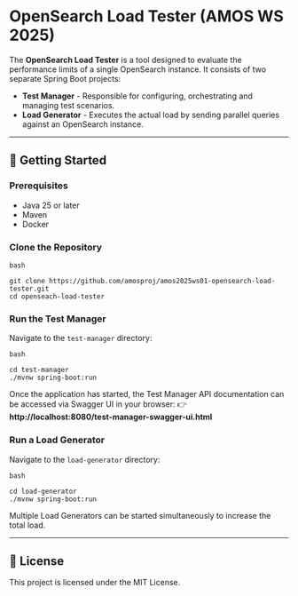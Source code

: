 # OpenSearch Load Tester (AMOS WS 2025)
The **OpenSearch Load Tester** is a tool designed to evaluate the performance limits of a single OpenSearch instance. It consists of two separate Spring Boot projects:
- **Test Manager** - Responsible for configuring, orchestrating and managing test scenarios.
- **Load Generator** - Executes the actual load by sending parallel queries against an OpenSearch instance.

---

## 🚀 Getting Started
### Prerequisites
- Java 25 or later
- Maven
- Docker
### Clone the Repository
```
bash

git clone https://github.com/amosproj/amos2025ws01-opensearch-load-tester.git
cd openseach-load-tester
```
### Run the Test Manager
Navigate to the `test-manager` directory:
```
bash

cd test-manager
./mvnw spring-boot:run
```
Once the application has started, the Test Manager API documentation can be accessed via Swagger UI in your browser:
👉 **http://localhost:8080/test-manager-swagger-ui.html**
### Run a Load Generator
Navigate to the `load-generator` directory:
```
bash

cd load-generator
./mvnw spring-boot:run
```
Multiple Load Generators can be started simultaneously to increase the total load.

---

## 📄 License
This project is licensed under the MIT License.